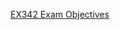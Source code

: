 <a href="https://www.redhat.com/en/services/training/ex342-red-hat-certified-specialist-linux-diagnostics-and-troubleshooting?section=objectives">EX342 Exam Objectives</a>
